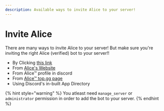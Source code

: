 ```yaml
---
description: Available ways to invite Alice to your server!
---
```


# Invite Alice

There are many ways to ínvite Alice to your server! But make sure you're inviting the right Alice (verified) bot to your server!!&#x20;

* By Clicking [this link](https://discord.com/api/oauth2/authorize?client\_id=1111646562687397928\&permissions=70368744177655\&scope=bot%20applications.commands)
* From  [Alice's Website](https://alicebot.xyz)
* From Alice™ profile in discord
* From [Alice™ top.gg page](https://top.gg/bot/1111646562687397928)
* Using Discord's in-built  App Directory&#x20;

{% hint style="warning" %}
You atleast need `manage_server` or `administrator` permission in order to add the bot to your server.&#x20;
{% endhint %}
